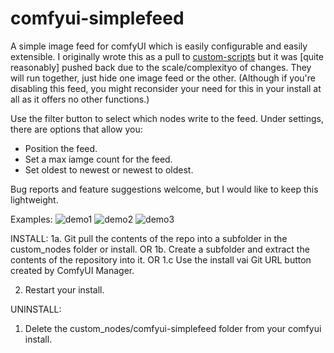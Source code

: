 # comfyui-simplefeed
A simple image feed for comfyUI which is easily configurable and easily extensible. I originally wrote this as a pull to [custom-scripts](https://github.com/pythongosssss/ComfyUI-Custom-Scripts ) but it was [quite reasonably] pushed back due to the scale/complexityo of changes. They will run together, just hide one image feed or the other. (Although if you're disabling this feed, you might reconsider your need for this in your install at all as it offers no other functions.)

Use the filter button to select which nodes write to the feed. 
Under settings, there are options that allow you:
 * Position the feed.
 * Set a max iamge count for the feed.
 * Set oldest to newest or newest to oldest.

Bug reports and feature suggestions welcome, but I would like to keep this lightweight.

Examples:
![demo1](https://github.com/tachyon-beep/comfyui-simplefeed/assets/544926/406832d5-ef51-4a4a-8467-fca93623dbbe)
![demo2](https://github.com/tachyon-beep/comfyui-simplefeed/assets/544926/de0a797b-2072-40ac-9fce-378fb4286ae1)
![demo3](https://github.com/tachyon-beep/comfyui-simplefeed/assets/544926/def2656f-e37b-41b7-857a-aebfef037a8d)

INSTALL:
1a. Git pull the contents of the repo into a subfolder in the custom_nodes folder or install.
OR
1b. Create a subfolder and extract the contents of the repository into it.
OR
1.c Use the install vai Git URL button created by ComfyUI Manager.

2. Restart your install.

UNINSTALL:
1. Delete the custom_nodes/comfyui-simplefeed folder from your comfyui install.
